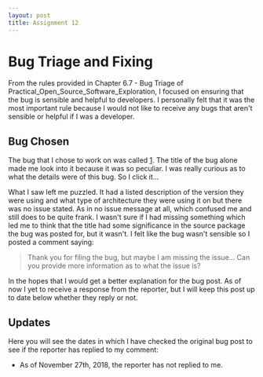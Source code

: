 ```yaml
---
layout: post
title: Assignment 12
---
```


#  Bug Triage and Fixing

From the rules provided in Chapter 6.7 - Bug Triage of Practical_Open_Source_Software_Exploration, I focused
on ensuring that the bug is sensible and helpful to developers. I personally felt that it was the most important
rule because I would not like to receive any bugs that aren't sensible or helpful if I was a developer. 

## Bug Chosen 

The bug that I chose to work on was called [1](https://bugs.launchpad.net/ubuntu/+source/ubiquity/+bug/1805415). The 
title of the bug alone made me look into it because it was so peculiar. I was really curious as to what the details were 
of this bug. So I click it...

What I saw left me puzzled. It had a listed description of the version they were using and what type of architecture they
were using it on but there was no issue stated. As in no issue message at all, which confused me and still does to be 
quite frank. I wasn't sure if I had missing something which led me to think that the title had some significance in the 
source package the bug was posted for, but it wasn't. I felt like the bug wasn't sensible so I posted a comment saying:

> Thank you for filing the bug, but maybe I am missing the issue... Can you provide more information as to what the issue is?

In the hopes that I would get a better explanation for the bug post. As of now I yet to receive a response from the
reporter, but I will keep this post up to date below whether they reply or not.

## Updates
Here you will see the dates in which I have checked the original bug post to see if the reporter has replied to my comment:

- As of November 27th, 2018, the reporter has not replied to me.
